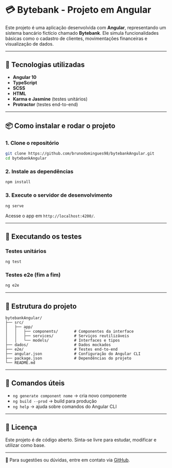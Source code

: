 # 💳 Bytebank - Projeto em Angular

Este projeto é uma aplicação desenvolvida com **Angular**, representando um sistema bancário fictício chamado **Bytebank**. Ele simula funcionalidades básicas como o cadastro de clientes, movimentações financeiras e visualização de dados.

---

## 🚀 Tecnologias utilizadas

- **Angular 10**
- **TypeScript**
- **SCSS**
- **HTML**
- **Karma e Jasmine** (testes unitários)
- **Protractor** (testes end-to-end)

---

## 📦 Como instalar e rodar o projeto

### 1. Clone o repositório
```bash
git clone https://github.com/brunodomingues98/bytebankAngular.git
cd bytebankAngular
```

### 2. Instale as dependências
```bash
npm install
```

### 3. Execute o servidor de desenvolvimento
```bash
ng serve
```
Acesse o app em `http://localhost:4200/`.

---

## 🧲 Executando os testes

### Testes unitários
```bash
ng test
```

### Testes e2e (fim a fim)
```bash
ng e2e
```

---

## 🧱 Estrutura do projeto

```
bytebankAngular/
├── src/
│   ├── app/
│   │   ├── components/       # Componentes da interface
│   │   ├── services/         # Serviços reutilizáveis
│   │   └── models/           # Interfaces e tipos
├── dados/                    # Dados mockados
├── e2e/                      # Testes end-to-end
├── angular.json              # Configuração do Angular CLI
├── package.json              # Dependências do projeto
└── README.md
```

---

## 📌 Comandos úteis

- `ng generate component nome` → cria novo componente
- `ng build --prod` → build para produção
- `ng help` → ajuda sobre comandos do Angular CLI

---

## 📜 Licença

Este projeto é de código aberto. Sinta-se livre para estudar, modificar e utilizar como base.

---

📨 Para sugestões ou dúvidas, entre em contato via [GitHub](https://github.com/brunodomingues98).

